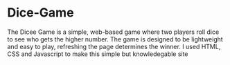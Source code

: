 # Dice-Game
The Dicee Game is a simple, web-based game where two players roll dice to see who gets the higher number. The game is designed to be lightweight and easy to play, refreshing the page determines the winner.
I used HTML, CSS and Javascript to make this simple but knowledegable site 
